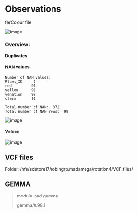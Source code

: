 # Observations

ferColour file

![image](https://github.com/sarabi98/rotation4_GWAS/assets/94226596/9450c281-6c63-4801-bfdb-1dd51fe2d9ee)

### Overview:

#### Duplicates




#### NAN values

```
Number of NAN values:
Plant_ID     0
red         91
yellow      91
venation    99
class       91

Total number of NAN:  372
Total number of NAN rows:  99
```
![image](https://github.com/sarabi98/rotation4_GWAS/assets/94226596/d185b235-1277-47a3-8307-724404d894f6)

#### Values

![image](https://github.com/sarabi98/rotation4_GWAS/assets/94226596/99ff0530-2d1a-41bf-9d7b-83dfa3abed55)


## VCF files

Folder: /nfs/scistore17/robingrp/madamega/rotation4/VCF_files/


## GEMMA

> module load gemma
> 
> gemma/0.98.1

